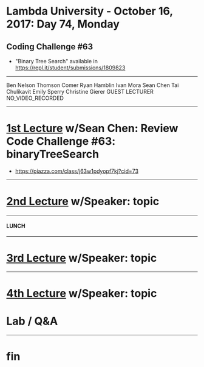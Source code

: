 # Lambda University - October 16, 2017: Day 74, Monday
## Coding Challenge #63
- "Binary Tree Search" available in https://repl.it/student/submissions/1809823
***
Ben Nelson
Thomson Comer
Ryan Hamblin
Ivan Mora
Sean Chen
Tai Chulikavit
Emily Sperry
Christine Gierer
GUEST LECTURER
NO_VIDEO_RECORDED
***
# [1st Lecture](https://youtu.be/E2Wv-JXJFuM) w/Sean Chen: Review Code Challenge #63: binaryTreeSearch
- https://piazza.com/class/j63w1pdyopf7kj?cid=73

***
# [2nd Lecture](VIDEO_RECORDED_NOT_POSTED) w/Speaker: topic
***
#### LUNCH
***
# [3rd Lecture](VIDEO_RECORDED_NOT_POSTED) w/Speaker: topic
***
# [4th Lecture](VIDEO_RECORDED_NOT_POSTED) w/Speaker: topic
# Lab / Q&A
***
# fin
